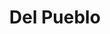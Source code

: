 ---
title: "Del Pueblo"
url: /ciudad-autonoma-de-buenos-aires/del-pueblo-avenida-juan-bautista-alberdi/
shop: panadería
---